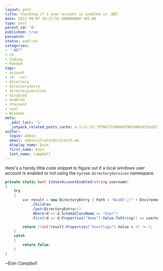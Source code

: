 ```yaml
---
layout: post
title: Checking if a user account is enabled in .NET
date: 2012-09-07 16:27:51.000000000 +01:00
type: post
parent_id: '0'
published: true
password: ''
status: publish
categories:
- ".NET"
- C#
- Coding
- Random
tags:
- account
- c#. .net
- directory
- directoryentry
- directoryservices
- disabled
- enabled
- ntacount
- user
- Windows
meta:
  _edit_last: '1'
  _jetpack_related_posts_cache: a:1:{s:32:"8f6677c9d6b0f903e98ad32ec61f8deb";a:2:{s:7:"expires";i:1525236826;s:7:"payload";a:3:{i:0;a:1:{s:2:"id";i:226;}i:1;a:1:{s:2:"id";i:747;}i:2;a:1:{s:2:"id";i:714;}}}}
author:
  login: admin
  email: administrator@trycatch.me
  display_name: Eoin
  first_name: Eoin
  last_name: Campbell
---
```

<p>Here's a handy little code snippet to figure out if a local windows user account is enabled or not using the <code>System.DirectoryServices</code> namespace.</p>

```csharp
private static bool IsUserAccountEnabled(string username)
{
    try
    {
        var result = new DirectoryEntry { Path = "WinNT://" + Environment.MachineName + ",computer" }
            .Children
            .Cast<DirectoryEntry>()
            .Where(d => d.SchemaClassName == "User")
            .First(d => d.Properties["Name"].Value.ToString() == username);

        return ((int)result.Properties["UserFlags"].Value & 2) != 2;
    }
    catch
    {
        return false;
    }
}
```

<p><em>~Eoin Campbell</em></p>
